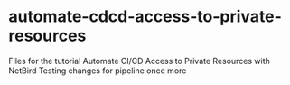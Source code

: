 # automate-cdcd-access-to-private-resources
Files for the tutorial Automate CI/CD Access to Private Resources with NetBird
Testing changes for pipeline once more
